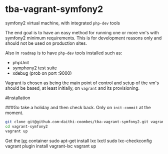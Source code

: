 # tba-vagrant-symfony2
symfony2 virtual machine, with integrated `php-dev` tools

The end goal is to have an easy method for running one or more vm's with
symfony2 minimum requirements. This is for development reasons only and should
not be used on production sites.

Also in `roadmap` is to have `php-dev` tools installed such as:
 - phpUnit
 - symphony2 test suite
 - xdebug (prob on port :9000)


 Vagrant is chosen as being the main point of control and setup of the vm's
 should be based, at least initially, on `vagrant` and its provisioning.


 #Installation

 ###Go take a holiday and then check back. Only on `init-commit` at the moment.


```bash
git clone git@github.com:daithi-coombes/tba-vagrant-symfony2.git vagrant-symfony2
cd vagrant-symfony2
vagrant up
```

Get the [lxc]() container
sudo apt-get install lxc lxctl
sudo lxc-checkconfig
vagrant plugin install vagrant-lxc
vagrant up
```
